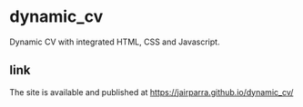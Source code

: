 # dynamic_cv
Dynamic CV with integrated HTML, CSS and Javascript.

## link
The site is available and published at https://jairparra.github.io/dynamic_cv/
